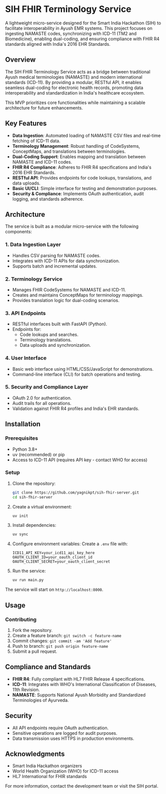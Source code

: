 # SIH FHIR Terminology Service

A lightweight micro-service designed for the Smart India Hackathon (SIH) to facilitate interoperability in Ayush EMR systems. This project focuses on ingesting NAMASTE codes, synchronizing with ICD-11 (TM2 and Biomedicine), enabling dual-coding, and ensuring compliance with FHIR R4 standards aligned with India's 2016 EHR Standards.

## Overview

The SIH FHIR Terminology Service acts as a bridge between traditional Ayush medical terminologies (NAMASTE) and modern international standards (ICD-11). By providing a modular, RESTful API, it enables seamless dual-coding for electronic health records, promoting data interoperability and standardization in India's healthcare ecosystem.

This MVP prioritizes core functionalities while maintaining a scalable architecture for future enhancements.

## Key Features

- **Data Ingestion**: Automated loading of NAMASTE CSV files and real-time fetching of ICD-11 data.
- **Terminology Management**: Robust handling of CodeSystems, ConceptMaps, and translations between terminologies.
- **Dual-Coding Support**: Enables mapping and translation between NAMASTE and ICD-11 codes.
- **FHIR R4 Compliance**: Adheres to FHIR R4 specifications and India's 2016 EHR Standards.
- **RESTful API**: Provides endpoints for code lookups, translations, and data uploads.
- **Basic UI/CLI**: Simple interface for testing and demonstration purposes.
- **Security & Compliance**: Implements OAuth authentication, audit logging, and standards adherence.

## Architecture

The service is built as a modular micro-service with the following components:

### 1. Data Ingestion Layer
- Handles CSV parsing for NAMASTE codes.
- Integrates with ICD-11 APIs for data synchronization.
- Supports batch and incremental updates.

### 2. Terminology Service
- Manages FHIR CodeSystems for NAMASTE and ICD-11.
- Creates and maintains ConceptMaps for terminology mappings.
- Provides translation logic for dual-coding scenarios.

### 3. API Endpoints
- RESTful interfaces built with FastAPI (Python).
- Endpoints for:
  - Code lookups and searches.
  - Terminology translations.
  - Data uploads and synchronization.

### 4. User Interface
- Basic web interface using HTML/CSS/JavaScript for demonstrations.
- Command-line interface (CLI) for batch operations and testing.

### 5. Security and Compliance Layer
- OAuth 2.0 for authentication.
- Audit trails for all operations.
- Validation against FHIR R4 profiles and India's EHR standards.

## Installation

### Prerequisites
- Python 3.8+
- uv (recommended) or pip
- Access to ICD-11 API (requires API key - contact WHO for access)

### Setup
1. Clone the repository:
   ```bash
   git clone https://github.com/yagnikpt/sih-fhir-server.git
   cd sih-fhir-server
   ```

2. Create a virtual environment:
   ```bash
   uv init
   ```

3. Install dependencies:
   ```bash
   uv sync
   ```

4. Configure environment variables:
   Create a `.env` file with:
   ```
   ICD11_API_KEY=your_icd11_api_key_here
   OAUTH_CLIENT_ID=your_oauth_client_id
   OAUTH_CLIENT_SECRET=your_oauth_client_secret
   ```

5. Run the service:
   ```bash
   uv run main.py
   ```

The service will start on `http://localhost:8000`.

## Usage

### Contributing
1. Fork the repository.
2. Create a feature branch: `git switch -c feature-name`
3. Commit changes: `git commit -am 'Add feature'`
4. Push to branch: `git push origin feature-name`
5. Submit a pull request.

## Compliance and Standards

- **FHIR R4**: Fully compliant with HL7 FHIR Release 4 specifications.
- **ICD-11**: Integrates with WHO's International Classification of Diseases, 11th Revision.
- **NAMASTE**: Supports National Ayush Morbidity and Standardized Terminologies of Ayurveda.

## Security

- All API endpoints require OAuth authentication.
- Sensitive operations are logged for audit purposes.
- Data transmission uses HTTPS in production environments.

## Acknowledgments

- Smart India Hackathon organizers
- World Health Organization (WHO) for ICD-11 access
- HL7 International for FHIR standards

For more information, contact the development team or visit the SIH portal.
